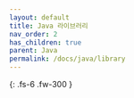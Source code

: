 ```yaml
---
layout: default
title: Java 라이브러리
nav_order: 2
has_children: true
parent: Java
permalink: /docs/java/library
---
```


{: .fs-6 .fw-300 }
